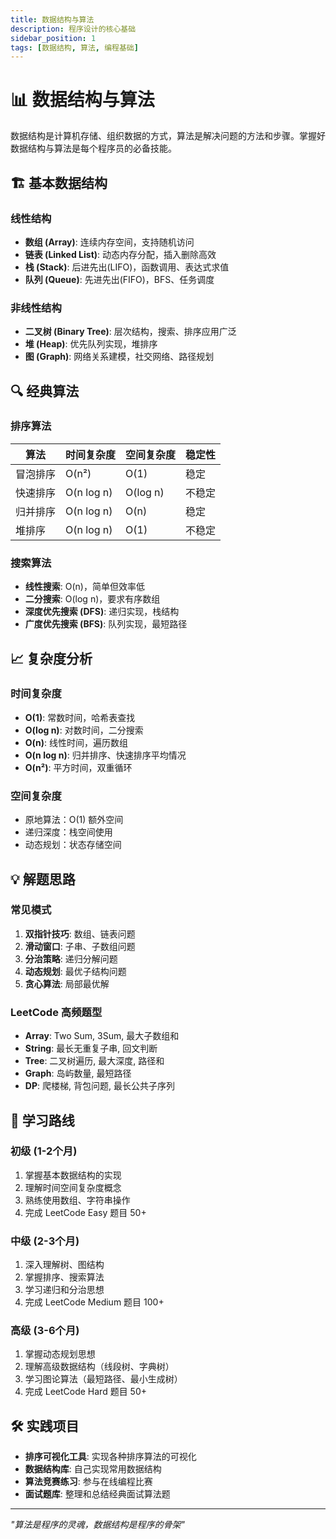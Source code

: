 ```yaml
---
title: 数据结构与算法
description: 程序设计的核心基础
sidebar_position: 1
tags: [数据结构, 算法, 编程基础]
---
```


# 📊 数据结构与算法

数据结构是计算机存储、组织数据的方式，算法是解决问题的方法和步骤。掌握好数据结构与算法是每个程序员的必备技能。

## 🏗️ 基本数据结构

### 线性结构
- **数组 (Array)**: 连续内存空间，支持随机访问
- **链表 (Linked List)**: 动态内存分配，插入删除高效
- **栈 (Stack)**: 后进先出(LIFO)，函数调用、表达式求值
- **队列 (Queue)**: 先进先出(FIFO)，BFS、任务调度

### 非线性结构
- **二叉树 (Binary Tree)**: 层次结构，搜索、排序应用广泛
- **堆 (Heap)**: 优先队列实现，堆排序
- **图 (Graph)**: 网络关系建模，社交网络、路径规划

## 🔍 经典算法

### 排序算法
| 算法 | 时间复杂度 | 空间复杂度 | 稳定性 |
|------|------------|------------|--------|
| 冒泡排序 | O(n²) | O(1) | 稳定 |
| 快速排序 | O(n log n) | O(log n) | 不稳定 |
| 归并排序 | O(n log n) | O(n) | 稳定 |
| 堆排序 | O(n log n) | O(1) | 不稳定 |

### 搜索算法
- **线性搜索**: O(n)，简单但效率低
- **二分搜索**: O(log n)，要求有序数组
- **深度优先搜索 (DFS)**: 递归实现，栈结构
- **广度优先搜索 (BFS)**: 队列实现，最短路径

## 📈 复杂度分析

### 时间复杂度
- **O(1)**: 常数时间，哈希表查找
- **O(log n)**: 对数时间，二分搜索
- **O(n)**: 线性时间，遍历数组
- **O(n log n)**: 归并排序、快速排序平均情况
- **O(n²)**: 平方时间，双重循环

### 空间复杂度
- 原地算法：O(1) 额外空间
- 递归深度：栈空间使用
- 动态规划：状态存储空间

## 💡 解题思路

### 常见模式
1. **双指针技巧**: 数组、链表问题
2. **滑动窗口**: 子串、子数组问题
3. **分治策略**: 递归分解问题
4. **动态规划**: 最优子结构问题
5. **贪心算法**: 局部最优解

### LeetCode 高频题型
- **Array**: Two Sum, 3Sum, 最大子数组和
- **String**: 最长无重复子串, 回文判断
- **Tree**: 二叉树遍历, 最大深度, 路径和
- **Graph**: 岛屿数量, 最短路径
- **DP**: 爬楼梯, 背包问题, 最长公共子序列

## 🎯 学习路线

### 初级 (1-2个月)
1. 掌握基本数据结构的实现
2. 理解时间空间复杂度概念
3. 熟练使用数组、字符串操作
4. 完成 LeetCode Easy 题目 50+

### 中级 (2-3个月)
1. 深入理解树、图结构
2. 掌握排序、搜索算法
3. 学习递归和分治思想
4. 完成 LeetCode Medium 题目 100+

### 高级 (3-6个月)
1. 掌握动态规划思想
2. 理解高级数据结构（线段树、字典树）
3. 学习图论算法（最短路径、最小生成树）
4. 完成 LeetCode Hard 题目 50+

## 🛠️ 实践项目

- **排序可视化工具**: 实现各种排序算法的可视化
- **数据结构库**: 自己实现常用数据结构
- **算法竞赛练习**: 参与在线编程比赛
- **面试题库**: 整理和总结经典面试算法题

---

*"算法是程序的灵魂，数据结构是程序的骨架"*